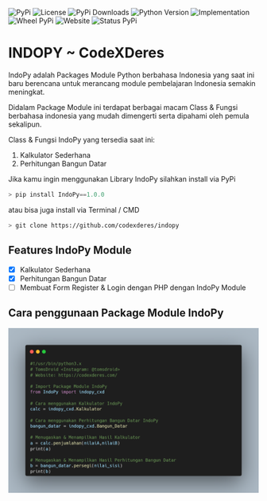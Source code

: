![PyPi](https://img.shields.io/pypi/v/IndoPy?label=IndoPy&logo=Python&logoColor=white)  ![License](https://img.shields.io/github/license/codexderes/indopy?color=blue)  ![PyPi Downloads](https://img.shields.io/pypi/dd/IndoPy?color=blue&logo=Python&logoColor=white)  ![Python Version](https://img.shields.io/pypi/pyversions/IndoPy?label=Version&logo=Python&logoColor=white)  ![Implementation](https://img.shields.io/pypi/implementation/IndoPy?logo=Python&logoColor=white)  ![Wheel PyPi](https://img.shields.io/pypi/wheel/IndoPy?color=blue&logo=Python&logoColor=white)  ![Website](https://img.shields.io/website?up_color=blue&up_message=Maintenance&url=https%3A%2F%2Fcodexderes.com)  ![Status PyPi](https://img.shields.io/pypi/status/IndoPy?color=blue&logo=Python&logoColor=white)

# INDOPY ~ CodeXDeres
IndoPy adalah Packages Module Python berbahasa Indonesia yang saat ini baru berencana untuk merancang module pembelajaran Indonesia semakin meningkat.

Didalam Package Module ini terdapat berbagai macam Class & Fungsi berbahasa indonesia yang mudah dimengerti serta dipahami oleh pemula sekalipun.

Class & Fungsi IndoPy yang tersedia saat ini:
1. Kalkulator Sederhana
2. Perhitungan Bangun Datar

Jika kamu ingin menggunakan Library IndoPy silahkan install via PyPi
```python
> pip install IndoPy==1.0.0
```
atau bisa juga install via Terminal / CMD
```bash
> git clone https://github.com/codexderes/indopy
```

## Features IndoPy Module
- [x] Kalkulator Sederhana
- [x] Perhitungan Bangun Datar
- [ ] Membuat Form Register & Login dengan PHP dengan IndoPy Module

## Cara penggunaan Package Module IndoPy
![Example](example.png)
